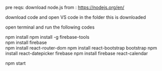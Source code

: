 pre reqs:
download node.js from : https://nodejs.org/en/

download code and open VS code in the folder this is downloaded

open terminal and run the following codes

npm install
npm install -g firebase-tools  
npm install firebase  
npm install react-router-dom
npm install react-bootstrap bootstrap
npm install react-datepicker firebase
npm install firebase react-calendar

npm start
